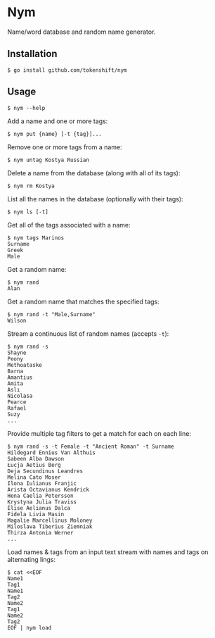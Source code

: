 # Nym

Name/word database and random name generator.

## Installation

```
$ go install github.com/tokenshift/nym
```

## Usage

```
$ nym --help
```

Add a name and one or more tags:

```
$ nym put {name} [-t {tag}]...

```

Remove one or more tags from a name:

```
$ nym untag Kostya Russian
```

Delete a name from the database (along with all of its tags):

```
$ nym rm Kostya
```

List all the names in the database (optionally with their tags):

```
$ nym ls [-t]
```

Get all of the tags associated with a name:

```
$ nym tags Marinos
Surname
Greek
Male
```

Get a random name:

```
$ nym rand
Alan
```

Get a random name that matches the specified tags:

```
$ nym rand -t "Male,Surname"
Wilson
```

Stream a continuous list of random names (accepts `-t`):

```
$ nym rand -s
Shayne
Peony
Methoataske
Barna
Amantius
Amita
Aslı
Nicolasa
Pearce
Rafael
Suzy
...
```

Provide multiple tag filters to get a match for each on each line:

```
$ nym rand -s -t Female -t "Ancient Roman" -t Surname
Hildegard Ennius Van Althuis
Sabeen Alba Dawson
Łucja Aetius Berg
Deja Secundinus Leandres
Melina Cato Moser
Ilona Iulianus Franjic
Arista Octavianus Kendrick
Hena Caelia Petersson
Krystyna Julia Traviss
Élise Aelianus Dalca
Fidela Livia Masin
Magalie Marcellinus Moloney
Miloslava Tiberius Ziemniak
Thirza Antonia Werner
...
```

Load names & tags from an input text stream with names and tags
on alternating lings:

```
$ cat <<EOF
Name1
Tag1
Name1
Tag2
Name2
Tag1
Name2
Tag2
EOF | nym load
```

